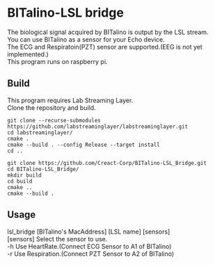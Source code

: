 # BITalino-LSL bridge

The biological signal acquired by BITalino is output by the LSL stream.  
You can use BITalino as a sensor for your Echo device.  
The ECG and Respiratoin(PZT) sensor are supported.(EEG is not yet implemented.)  
This program runs on raspberry pi.  

## Build
This program requires Lab Streaming Layer.  
Clone the repository and build.  
```
git clone --recurse-submodules https://github.com/labstreaminglayer/labstreaminglayer.git
cd labstreaminglayer/
cmake .
cmake --build . --config Release --target install
cd ..

git clone https://github.com/Creact-Corp/BITalino-LSL_Bridge.git
cd BITalino-LSL_Bridge/
mkdir build
cd build
cmake ..
cmake --build .
```

## Usage
lsl_bridge [BITalino's MacAddress] [LSL name] [sensors]  
	[sensors] Select the sensor to use.  
		-h  Use HeartRate.(Connect ECG Sensor to A1 of BITalino)  
		-r  Use Respiration.(Connect PZT Sensor to A2 of BITalino)  
